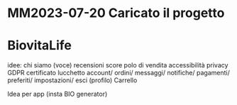 # MM2023-07-20 Caricato il progetto

# BiovitaLife

idee:
chi siamo (voce)
recensioni
score
polo di vendita
accessibilità
privacy
GDPR
certificato lucchetto
account/ ordini/ messaggi/ notifiche/ pagamenti/ preferiti/ impostazioni/ esci (profilo)
Carrello

Idea per app (insta BIO generator)
